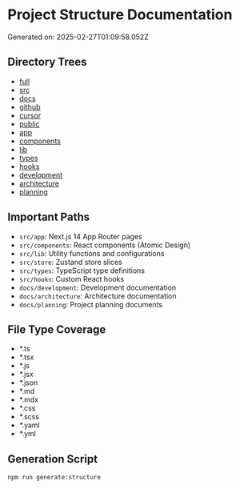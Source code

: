 # Project Structure Documentation

Generated on: 2025-02-27T01:09:58.052Z

## Directory Trees
- [full](full_tree.md)
- [src](src_tree.md)
- [docs](docs_tree.md)
- [github](github_tree.md)
- [cursor](cursor_tree.md)
- [public](public_tree.md)
- [app](app_tree.md)
- [components](components_tree.md)
- [lib](lib_tree.md)
- [types](types_tree.md)
- [hooks](hooks_tree.md)
- [development](development_tree.md)
- [architecture](architecture_tree.md)
- [planning](planning_tree.md)

## Important Paths
- `src/app`: Next.js 14 App Router pages
- `src/components`: React components (Atomic Design)
- `src/lib`: Utility functions and configurations
- `src/store`: Zustand store slices
- `src/types`: TypeScript type definitions
- `src/hooks`: Custom React hooks
- `docs/development`: Development documentation
- `docs/architecture`: Architecture documentation
- `docs/planning`: Project planning documents

## File Type Coverage
- *.ts
- *.tsx
- *.js
- *.jsx
- *.json
- *.md
- *.mdx
- *.css
- *.scss
- *.yaml
- *.yml

## Generation Script
```bash
npm run generate:structure
```

